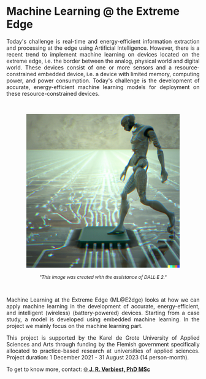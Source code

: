 # Machine Learning @ the Extreme Edge

<div style="text-align: justify">
  <p>Today's challenge is real-time and energy-efficient information extraction and processing at the edge using Artificial Intelligence. However, there is a recent trend to implement machine learning on devices located on the extreme edge, i.e. the border between the analog, physical world and digital world. These devices consist of one or more sensors and a resource-constrained embedded device, i.e. a device with limited memory, computing power, and power consumption. Today's challenge is the development of accurate, energy-efficient machine learning models for deployment on these resource-constrained devices.
  </p>
</div>

<br>

<div style="text-align: center">
  <p>
    <img width="400px" class="center-block" src="./img/Image - Home.png">
  </p>
</div>
<div style="text-align: center">
  <i>
    <p style="font-size: 12px"> "This image was created with the assistance of DALL·E 2."
    </p>
  </i>
</div>

<br>

<div style="text-align: justify">
  <p>Machine Learning at the Extreme Edge (ML@E2dge) looks at how we can apply machine learning in the development of accurate, energy-efficient, and intelligent (wireless) (battery-powered) devices. Starting from a case study, a model is developed using embedded machine learning. In the project we mainly focus on the machine learning part.
  </p>
</div>

<div style="text-align: justify"> <p>This project is supported by the Karel de Grote University of Applied Sciences and Arts through funding by the Flemish government specifically allocated to practice-based research at universities of applied sciences. Project duration: 1 December 2021 - 31 August 2023 (14 person-month).</div>

<div class="badge-base LI-profile-badge" data-locale="en_US" data-size="medium" data-theme="dark" data-type="VERTICAL" data-vanity="joeriverbiest" data-version="v1"> To get to know more, contact: <a class="badge-base__link LI-simple-link" href="https://be.linkedin.com/in/joeriverbiest?trk=profile-badge">🌐<b> J. R. Verbiest, PhD MSc</b></a></div>

<br>